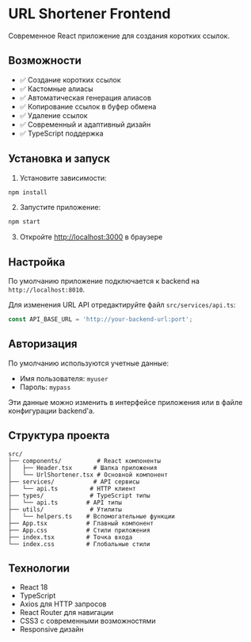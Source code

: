# URL Shortener Frontend

Современное React приложение для создания коротких ссылок.

## Возможности

- ✅ Создание коротких ссылок
- ✅ Кастомные алиасы
- ✅ Автоматическая генерация алиасов
- ✅ Копирование ссылок в буфер обмена
- ✅ Удаление ссылок
- ✅ Современный и адаптивный дизайн
- ✅ TypeScript поддержка

## Установка и запуск

1. Установите зависимости:
```bash
npm install
```

2. Запустите приложение:
```bash
npm start
```

3. Откройте [http://localhost:3000](http://localhost:3000) в браузере

## Настройка

По умолчанию приложение подключается к backend на `http://localhost:8010`.

Для изменения URL API отредактируйте файл `src/services/api.ts`:

```typescript
const API_BASE_URL = 'http://your-backend-url:port';
```

## Авторизация

По умолчанию используются учетные данные:
- Имя пользователя: `myuser`
- Пароль: `mypass`

Эти данные можно изменить в интерфейсе приложения или в файле конфигурации backend'а.

## Структура проекта

```
src/
├── components/          # React компоненты
│   ├── Header.tsx      # Шапка приложения
│   └── UrlShortener.tsx # Основной компонент
├── services/           # API сервисы
│   └── api.ts         # HTTP клиент
├── types/             # TypeScript типы
│   └── api.ts        # API типы
├── utils/             # Утилиты
│   └── helpers.ts    # Вспомогательные функции
├── App.tsx           # Главный компонент
├── App.css           # Стили приложения
├── index.tsx         # Точка входа
└── index.css         # Глобальные стили
```

## Технологии

- React 18
- TypeScript
- Axios для HTTP запросов
- React Router для навигации
- CSS3 с современными возможностями
- Responsive дизайн
